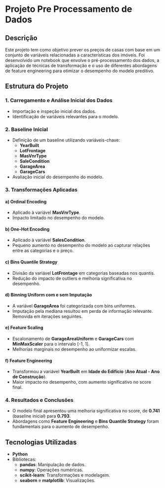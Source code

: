 
# Projeto Pre Processamento de Dados

## Descrição
Este projeto tem como objetivo prever os preços de casas com base em um conjunto de variáveis relacionadas a características dos imóveis. Foi desenvolvido um notebook que envolve o pré-processamento dos dados, a aplicação de técnicas de transformação e o uso de diferentes abordagens de feature engineering para otimizar o desempenho do modelo preditivo.

## Estrutura do Projeto

### 1. Carregamento e Análise Inicial dos Dados
- Importação e inspeção inicial dos dados.
- Identificação de variáveis relevantes para o modelo.

### 2. Baseline Inicial
- Definição de um baseline utilizando variáveis-chave:
  - **YearBuilt**
  - **LotFrontage**
  - **MasVnrType**
  - **SaleCondition**
  - **GarageArea**
  - **GarageCars**
- Avaliação inicial do desempenho do modelo.

### 3. Transformações Aplicadas

#### a) Ordinal Encoding
- Aplicado à variável **MasVnrType**.
- Impacto limitado no desempenho do modelo.

#### b) One-Hot Encoding
- Aplicado à variável **SalesCondition**.
- Pequeno aumento no desempenho do modelo ao capturar relações entre as categorias e o preço.

#### c) Bins Quantile Strategy
- Divisão da variável **LotFrontage** em categorias baseadas nos quantis.
- Redução do impacto de outliers e melhoria significativa no desempenho.

#### d) Binning Uniform com e sem Imputação
- A variável **GarageArea** foi categorizada com bins uniformes.
- Imputação pela mediana resultou em perda de informação relevante. Removida em iterações seguintes.

#### e) Feature Scaling
- Escalonamento de **GarageAreaUniform** e **GarageCars** com **MinMaxScaler** para o intervalo [-1, 1].
- Melhorias marginais no desempenho ao uniformizar escalas.

#### f) Feature Engineering
- Transformou a variável **YearBuilt** em **Idade do Edifício** (**Ano Atual - Ano de Construção**).
- Maior impacto no desempenho, com aumento significativo no score final.

### 4. Resultados e Conclusões
- O modelo final apresentou uma melhoria significativa no score, de **0.741** (baseline inicial) para **0.793**.
- Abordagens como **Feature Engineering** e **Bins Quantile Strategy** foram fundamentais para o aumento de desempenho.

## Tecnologias Utilizadas
- **Python**
- Bibliotecas:
  - **pandas**: Manipulação de dados.
  - **numpy**: Operações numéricas.
  - **scikit-learn**: Transformações e modelagem.
  - **seaborn** e **matplotlib**: Visualizações.



